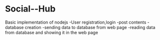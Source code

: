 # Social--Hub
Basic implementation of nodejs
-User registration,login
-post contents
-database creation
-sending data to database from web page
-reading data from database and showing it in the web page
